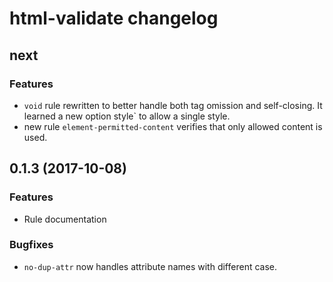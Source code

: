 # html-validate changelog

## next

### Features

- `void` rule rewritten to better handle both tag omission and self-closing. It
  learned a new option style` to allow a single style.
- new rule `element-permitted-content` verifies that only allowed content is
  used.

## 0.1.3 (2017-10-08)

### Features

- Rule documentation

### Bugfixes

- `no-dup-attr` now handles attribute names with different case.
